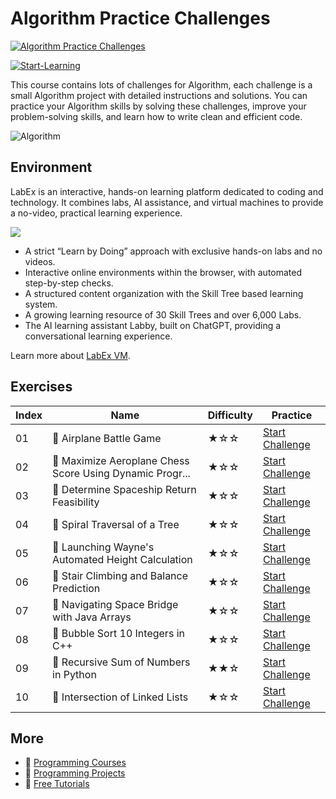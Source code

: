 # Algorithm Practice Challenges

[![Algorithm Practice Challenges](https://cover-creator.appbot.io/algorithm-practice-challenges.png)](https://labex.io/courses/algorithm-practice-challenges)

[![Start-Learning](https://img.shields.io/badge/Start-Learning-whitesmoke?style=for-the-badge)](https://labex.io/courses/algorithm-practice-challenges)

This course contains lots of challenges for Algorithm, each challenge is a small Algorithm project with detailed instructions and solutions. You can practice your Algorithm skills by solving these challenges, improve your problem-solving skills, and learn how to write clean and efficient code.

![Algorithm](https://img.shields.io/badge/Algorithm-whitesmoke?style=for-the-badge&logo=algorithm)


## Environment

LabEx is an interactive, hands-on learning platform dedicated to coding and technology. It combines labs, AI assistance, and virtual machines to provide a no-video, practical learning experience.

![](https://tutorial-screenshot.getvm.io/images/vm-1725247253.png)

- A strict “Learn by Doing” approach with exclusive hands-on labs and no videos.
- Interactive online environments within the browser, with automated step-by-step checks.
- A structured content organization with the Skill Tree based learning system.
- A growing learning resource of 30 Skill Trees and over 6,000 Labs.
- The AI learning assistant Labby, built on ChatGPT, providing a conversational learning experience.

Learn more about [LabEx VM](https://support.labex.io/using-labex/virtual-machine).

## Exercises

|   Index | Name                                                     | Difficulty   | Practice                                                                                                                                           |
|---------|----------------------------------------------------------|--------------|----------------------------------------------------------------------------------------------------------------------------------------------------|
|      01 | 🎯 Airplane Battle Game                                  | ★☆☆          | <a target='_blank' href='https://labex.io/tutorials/algorithm-airplane-battle-game-271184'>Start Challenge</a>                                     |
|      02 | 🎯 Maximize Aeroplane Chess Score Using Dynamic Progr... | ★☆☆          | <a target='_blank' href='https://labex.io/tutorials/algorithm-maximize-aeroplane-chess-score-using-dynamic-programming-270317'>Start Challenge</a> |
|      03 | 🎯 Determine Spaceship Return Feasibility                | ★☆☆          | <a target='_blank' href='https://labex.io/tutorials/algorithm-determine-spaceship-return-feasibility-269015'>Start Challenge</a>                   |
|      04 | 🎯 Spiral Traversal of a Tree                            | ★☆☆          | <a target='_blank' href='https://labex.io/tutorials/algorithm-spiral-traversal-of-a-tree-264051'>Start Challenge</a>                               |
|      05 | 🎯 Launching Wayne's Automated Height Calculation        | ★☆☆          | <a target='_blank' href='https://labex.io/tutorials/java-launching-wayne-s-automated-height-calculation-270920'>Start Challenge</a>                |
|      06 | 🎯 Stair Climbing and Balance Prediction                 | ★☆☆          | <a target='_blank' href='https://labex.io/tutorials/java-stair-climbing-and-balance-prediction-259675'>Start Challenge</a>                         |
|      07 | 🎯 Navigating Space Bridge with Java Arrays              | ★☆☆          | <a target='_blank' href='https://labex.io/tutorials/java-navigating-space-bridge-with-java-arrays-266729'>Start Challenge</a>                      |
|      08 | 🎯 Bubble Sort 10 Integers in C++                        | ★☆☆          | <a target='_blank' href='https://labex.io/tutorials/cpp-bubble-sort-10-integers-in-c-298167'>Start Challenge</a>                                   |
|      09 | 🎯 Recursive Sum of Numbers in Python                    | ★★☆          | <a target='_blank' href='https://labex.io/tutorials/algorithm-recursive-sum-of-numbers-in-python-56338'>Start Challenge</a>                        |
|      10 | 🎯 Intersection of Linked Lists                          | ★☆☆          | <a target='_blank' href='https://labex.io/tutorials/algorithm-intersection-of-linked-lists-188203'>Start Challenge</a>                             |

## More

- 🔗 [ Programming Courses](https://github.com/labex-labs/awesome-programming-courses)
- 🔗 [ Programming Projects](https://github.com/labex-labs/awesome-programming-projects)
- 🔗 [ Free Tutorials](https://github.com/labex-labs/-free-tutorials)

